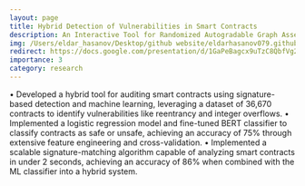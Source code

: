 ```yaml
---
layout: page
title: Hybrid Detection of Vulnerabilities in Smart Contracts
description: An Interactive Tool for Randomized Autogradable Graph Assessments + Open-source contribution to PrairieLearn. Developed within UC Berkeley ACE Lab and published by ACM at SIGCSE 2025
img: /Users/eldar_hasanov/Desktop/github website/eldarhasanov079.github.io/assets/img/soterio.jpg
redirect: https://docs.google.com/presentation/d/1GaPeBagcx9uTzC8QbfVg2jdVX9mL7dCnCD-lzZEftuM/edit?usp=sharing
importance: 3
category: research
---
```


• Developed a hybrid tool for auditing smart contracts using signature-based detection and machine learning, leveraging a dataset of 36,670 contracts to identify vulnerabilities like reentrancy and integer overflows.
• Implemented a logistic regression model and fine-tuned BERT classifier to classify contracts as safe or unsafe, achieving an accuracy of 75% through extensive feature engineering and cross-validation.
• Implemented a scalable signature-matching algorithm capable of analyzing smart contracts in under 2 seconds, achieving an accuracy of 86% when combined with the ML classifier into a hybrid system.
